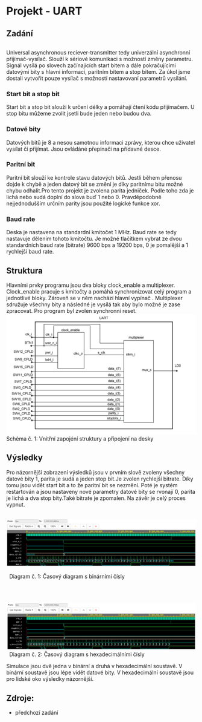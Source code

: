 # Projekt - UART
## Zadání<h2>
  Universal asynchronous reciever-transmitter tedy univerzální asynchronní přijímač-vysílač. Slouží k sériové komunikaci s možností změny parametru. Signál vysílá po slovech začínajících start bitem a dále pokračujícími datovými bity s hlavní informací, paritním bitem a stop bitem. Za úkol jsme dostali vytvořit pouze vysílač s možností nastavovaní parametrů vysílání.
&nbsp;
  
### Start bit a stop bit
Start bit a stop bit slouží k určení délky a pomáhají čtení kódu přijímačem. U stop bitu můžeme zvolit jsetli bude jeden nebo budou dva. 
&nbsp;
  
### Datové bity
  Datových bitů je 8 a nesou samotnou informaci zprávy, kterou chce uživatel vysílat či přijímat. Jsou ovládáné přepínači na přídavné desce. 
&nbsp;
  
### Paritní bit
  Paritní bit slouží ke kontrole stavu datových bitů. Jestli během přenosu dojde k chybě a jeden datový bit se změní je díky paritnímu bitu možné chybu odhalit.Pro tento projekt je zvolena parita jedniček. Podle toho zda je lichá nebo sudá doplní do slova buď 1 nebo 0.  Pravděpodobně nejjednodušším určním parity jsou použité logické funkce xor.
&nbsp; 

### Baud rate
  Deska je nastavena na standardní kmitočet 1 MHz. Baud rate se tedy nastavuje dělením tohoto kmitočtu. Je možné tlačítkem vybrat ze dvou standardních baud rate (bitrate) 9600 bps a 19200 bps, 0 je pomalější a 1 rychlejší baud rate. 
&nbsp;


## Struktura
Hlavními prvky programu jsou dva bloky clock_enable a multiplexer. Clock_enable pracuje s kmitočty a pomáhá synchronizovat celý program a jednotlivé bloky. Zároveň se v něm nachází hlavní vypínač . Multiplexer sdružuje všechny bity a následné je vysílá tak aby bylo možné je zase zpracovat. Pro program byl zvolen synchronní reset.
&nbsp;
![taskone](schema.png)
Schéma  č. 1: Vnitřní zapojéní struktury a připojení na desky 
&nbsp;


## Výsledky
 Pro názornější zobrazení výsledků jsou v prvním slově zvoleny všechny datové bity 1, parita je sudá a jeden stop bit.Je zvolen rychlejší bitrate. Díky tomu jsou vidět start bit a to že paritní bit se nezmění. Poté je systém restartován a jsou nastaveny nové parametry datové bity se rvonají 0, parita je lichá a dva stop bity.Také bitrate je zpomalen.  Na závěr je celý proces vypnut.
&nbsp;

&nbsp;
![taskone](bsim.png)

&nbsp;
Diagram č. 1: Časový diagram s binárními čísly 
&nbsp;

&nbsp;

&nbsp;
![taskone](hsim.png)
&nbsp;
Diagram č. 2: Časový diagram s hexadecimálními čísly 
&nbsp;

Simulace jsou dvě jedna v binární a druhá v hexadecimální soustavě. V binární soustavě jsou lépe vidět datové bity. V hexadecimální soustavě jsou pro lidské oko výsledky názornější. 
&nbsp;
## Zdroje:
* předchozí zadání

